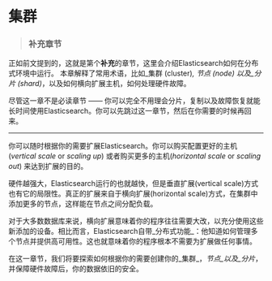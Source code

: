 # 集群


> ### 补充章节

正如前文提到的，这就是第个**补充**的章节，这里会介绍Elasticsearch如何在分布式环境中运行。
本章解释了常用术语，比如_集群 (cluster)_, _节点 (node)_ 以及_分片 (shard)_，以及如何横向扩展主机，如何处理硬件故障。

尽管这一章不是必读章节 —— 你可以完全不用理会分片，复制以及故障恢复就能长时间使用Elasticsearch。你可以先跳过这一章节，然后在你需要的时候再回来。

****

你可以随时根据你的需要扩展Elasticsearch。你可以购买配置更好的主机(_vertical scale_ or _scaling up_) 或者购买更多的主机(_horizontal scale_ or _scaling out_) 来达到扩展的目的。

硬件越强大，Elasticsearch运行的也就越快，但是垂直扩展(vertical scale)方式也有它的局限性。真正的扩展来自于横向扩展(horizontal scale)方式，在集群中添加更多的节点，这样能在节点之间分配负载。

对于大多数数据库来说，横向扩展意味着你的程序往往需要大改，以充分使用这些新添加的设备。相比而言，Elasticsearch自带_分布式功能_：他知道如何管理多个节点并提供高可用性。这也就意味着你的程序根本不需要为扩展做任何事情。

在这一章节，我们将要探索如何根据你的需要创建你的_集群_，_节点_以及_分片_，并保障硬件故障后，你的数据依旧的安全。
